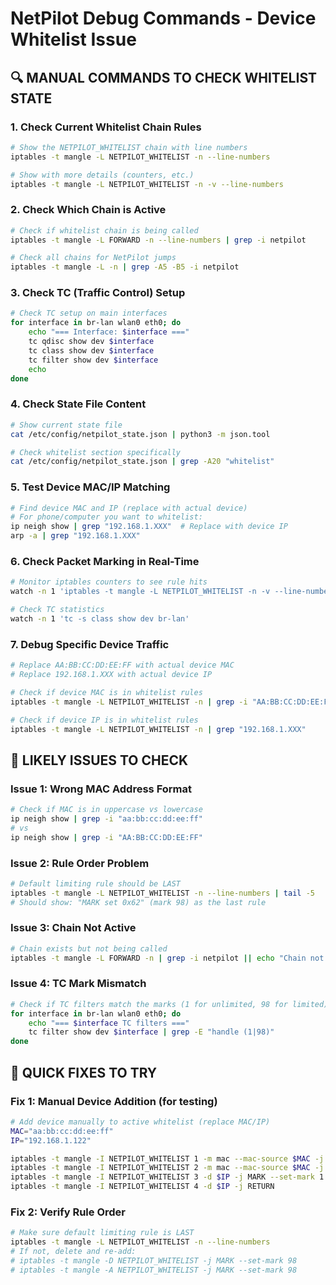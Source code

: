 # NetPilot Debug Commands - Device Whitelist Issue

## 🔍 **MANUAL COMMANDS TO CHECK WHITELIST STATE**

### **1. Check Current Whitelist Chain Rules**
```bash
# Show the NETPILOT_WHITELIST chain with line numbers
iptables -t mangle -L NETPILOT_WHITELIST -n --line-numbers

# Show with more details (counters, etc.)
iptables -t mangle -L NETPILOT_WHITELIST -n -v --line-numbers
```

### **2. Check Which Chain is Active**
```bash
# Check if whitelist chain is being called
iptables -t mangle -L FORWARD -n --line-numbers | grep -i netpilot

# Check all chains for NetPilot jumps
iptables -t mangle -L -n | grep -A5 -B5 -i netpilot
```

### **3. Check TC (Traffic Control) Setup**
```bash
# Check TC setup on main interfaces
for interface in br-lan wlan0 eth0; do
    echo "=== Interface: $interface ==="
    tc qdisc show dev $interface
    tc class show dev $interface
    tc filter show dev $interface
    echo
done
```

### **4. Check State File Content**
```bash
# Show current state file
cat /etc/config/netpilot_state.json | python3 -m json.tool

# Check whitelist section specifically
cat /etc/config/netpilot_state.json | grep -A20 "whitelist"
```

### **5. Test Device MAC/IP Matching**
```bash
# Find device MAC and IP (replace with actual device)
# For phone/computer you want to whitelist:
ip neigh show | grep "192.168.1.XXX"  # Replace with device IP
arp -a | grep "192.168.1.XXX"
```

### **6. Check Packet Marking in Real-Time**
```bash
# Monitor iptables counters to see rule hits
watch -n 1 'iptables -t mangle -L NETPILOT_WHITELIST -n -v --line-numbers'

# Check TC statistics
watch -n 1 'tc -s class show dev br-lan'
```

### **7. Debug Specific Device Traffic**
```bash
# Replace AA:BB:CC:DD:EE:FF with actual device MAC
# Replace 192.168.1.XXX with actual device IP

# Check if device MAC is in whitelist rules
iptables -t mangle -L NETPILOT_WHITELIST -n | grep -i "AA:BB:CC:DD:EE:FF"

# Check if device IP is in whitelist rules  
iptables -t mangle -L NETPILOT_WHITELIST -n | grep "192.168.1.XXX"
```

## 🐛 **LIKELY ISSUES TO CHECK**

### **Issue 1: Wrong MAC Address Format**
```bash
# Check if MAC is in uppercase vs lowercase
ip neigh show | grep -i "aa:bb:cc:dd:ee:ff"
# vs
ip neigh show | grep -i "AA:BB:CC:DD:EE:FF"
```

### **Issue 2: Rule Order Problem**
```bash
# Default limiting rule should be LAST
iptables -t mangle -L NETPILOT_WHITELIST -n --line-numbers | tail -5
# Should show: "MARK set 0x62" (mark 98) as the last rule
```

### **Issue 3: Chain Not Active**
```bash
# Chain exists but not being called
iptables -t mangle -L FORWARD -n | grep -i netpilot || echo "Chain not active!"
```

### **Issue 4: TC Mark Mismatch**
```bash
# Check if TC filters match the marks (1 for unlimited, 98 for limited)
for interface in br-lan wlan0 eth0; do
    echo "=== $interface TC filters ==="
    tc filter show dev $interface | grep -E "handle (1|98)"
done
```

## 🔧 **QUICK FIXES TO TRY**

### **Fix 1: Manual Device Addition (for testing)**
```bash
# Add device manually to active whitelist (replace MAC/IP)
MAC="aa:bb:cc:dd:ee:ff"
IP="192.168.1.122"

iptables -t mangle -I NETPILOT_WHITELIST 1 -m mac --mac-source $MAC -j MARK --set-mark 1
iptables -t mangle -I NETPILOT_WHITELIST 2 -m mac --mac-source $MAC -j RETURN
iptables -t mangle -I NETPILOT_WHITELIST 3 -d $IP -j MARK --set-mark 1
iptables -t mangle -I NETPILOT_WHITELIST 4 -d $IP -j RETURN
```

### **Fix 2: Verify Rule Order**
```bash
# Make sure default limiting rule is LAST
iptables -t mangle -L NETPILOT_WHITELIST -n --line-numbers
# If not, delete and re-add:
# iptables -t mangle -D NETPILOT_WHITELIST -j MARK --set-mark 98
# iptables -t mangle -A NETPILOT_WHITELIST -j MARK --set-mark 98
```
